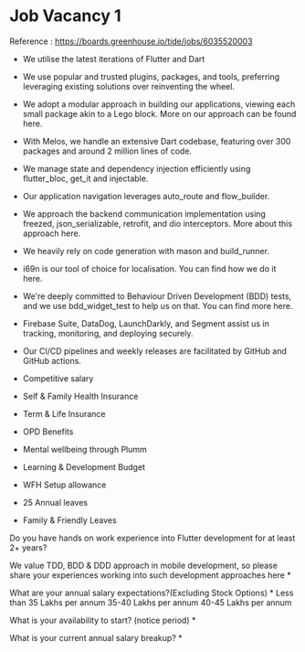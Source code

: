 # Job Vacancy 1

Reference : https://boards.greenhouse.io/tide/jobs/6035520003

* We utilise the latest iterations of Flutter and Dart
* We use popular and trusted plugins, packages, and tools, preferring leveraging existing solutions over reinventing the wheel.
* We adopt a modular approach in building our applications, viewing each small package akin to a Lego block. More on our approach can be found here.
* With Melos, we handle an extensive Dart codebase, featuring over 300 packages and around 2 million lines of code.
* We manage state and dependency injection efficiently using flutter_bloc, get_it and injectable.
* Our application navigation leverages auto_route and flow_builder.
* We approach the backend communication implementation using freezed, json_serializable, retrofit, and dio interceptors. More about this approach here.
* We heavily rely on code generation with mason and build_runner.
* i69n is our tool of choice for localisation. You can find how we do it here.
* We're deeply committed to Behaviour Driven Development (BDD) tests, and we use bdd_widget_test to help us on that. You can find more here.
* Firebase Suite, DataDog, LaunchDarkly, and Segment assist us in tracking, monitoring, and deploying securely.
* Our CI/CD pipelines and weekly releases are facilitated by GitHub and GitHub actions.



* Competitive salary 
* Self & Family Health Insurance
* Term & Life Insurance
* OPD Benefits
* Mental wellbeing through Plumm
* Learning & Development Budget
* WFH Setup allowance
* 25 Annual leaves
* Family & Friendly Leaves

Do you have hands on work experience into Flutter development for at least 2+ years?

We value TDD, BDD & DDD approach in mobile development, so please share your experiences working into such development approaches here  *

What are your annual salary expectations?(Excluding Stock Options) *
Less than 35 Lakhs per annum
35-40 Lakhs per annum
40-45 Lakhs per annum

What is your availability to start? (notice period) *

What is your current annual salary breakup? *
